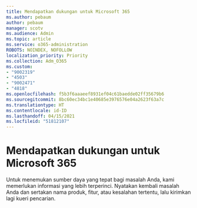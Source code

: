 ```yaml
---
title: Mendapatkan dukungan untuk Microsoft 365
ms.author: pebaum
author: pebaum
manager: scotv
ms.audience: Admin
ms.topic: article
ms.service: o365-administration
ROBOTS: NOINDEX, NOFOLLOW
localization_priority: Priority
ms.collection: Adm_O365
ms.custom:
- "9002319"
- "4503"
- "9002471"
- "4818"
ms.openlocfilehash: f5b3f6aaaeef8931ef04c61baedde02ff35679b6
ms.sourcegitcommit: 8bc60ec34bc1e40685e3976576e04a2623f63a7c
ms.translationtype: HT
ms.contentlocale: id-ID
ms.lasthandoff: 04/15/2021
ms.locfileid: "51812107"
---
```

# <a name="get-support-with-microsoft-365"></a>Mendapatkan dukungan untuk Microsoft 365

Untuk menemukan sumber daya yang tepat bagi masalah Anda, kami memerlukan informasi yang lebih terperinci. Nyatakan kembali masalah Anda dan sertakan nama produk, fitur, atau kesalahan tertentu, lalu kirimkan lagi kueri pencarian.
